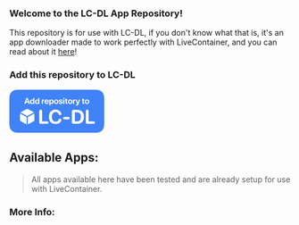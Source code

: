### Welcome to the LC-DL App Repository!  
This repository is for use with LC-DL, if you don't know what that is, it's an app downloader made to work perfectly with LiveContainer, and you can read about it [here](https://github.com/sinceohsix/lcdl-repo)!

### Add this repository to LC-DL
[<img src="assets/repo.png" width="170">](https://tinyurl.com/bpu5ubk8)

## Available Apps:
> All apps available here have been tested and are already setup for use with LiveContainer. 

### More Info:
